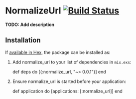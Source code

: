# NormalizeUrl [![Build Status](https://travis-ci.org/johnotander/normalize_url.svg?branch=master)](https://travis-ci.org/johnotander/normalize_url)

**TODO: Add description**

## Installation

If [available in Hex](https://hex.pm/docs/publish), the package can be installed as:

  1. Add normalize_url to your list of dependencies in `mix.exs`:

        def deps do
          [{:normalize_url, "~> 0.0.1"}]
        end

  2. Ensure normalize_url is started before your application:

        def application do
          [applications: [:normalize_url]]
        end
